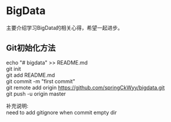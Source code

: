 # BigData  
主要介绍学习BigData的相关心得，希望一起进步。  
## Git初始化方法  
echo "# bigdata" >> README.md  
git init  
git add README.md  
git commit -m "first commit"  
git remote add origin https://github.com/springCkWyy/bigdata.git  
git push -u origin master  

补充说明:  
need to add gitignore when commit empty dir  
